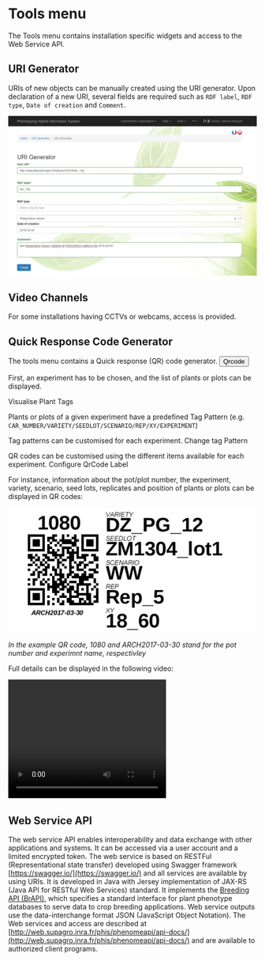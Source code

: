 # Tools menu

The Tools menu contains installation specific widgets and access to the Web Service API.

## URI Generator

URIs of new objects can be manually created using the URI generator. Upon declaration of a new URI, several fields are required such as `RDF label`, `RDF type`, `Date of creation` and `Comment`.

![urigenerator](img/urigenerator.png)

## Video Channels

For some installations having CCTVs or webcams, access is provided. 

## Quick Response Code Generator

The tools menu contains a Quick response (QR) code generator. <button type="button" class="btn btn-default btn-sm">
          <span class="glyphicon glyphicon-qrcode"></span> Qrcode
        </button>

First, an experiment has to be chosen, and the list of plants or plots can be displayed.

<span class="btn btn-success">Visualise Plant Tags</span>

Plants or plots of a given experiment have a predefined Tag Pattern (e.g. `CAR_NUMBER/VARIETY/SEEDLOT/SCENARIO/REP/XY/EXPERIMENT`)

Tag patterns can be customised for each experiment. <span class="btn btn-warning">Change tag Pattern</span> 

QR codes can be customised using the different items available for each experiment. <span class="btn btn-primary">Configure QrCode Label</span>

For instance, information about the pot/plot number, the experiment, variety, scenario, seed lots, replicates and position of plants or plots can be displayed in QR codes:

![qrcode](img/qrcode.png)

*In the example QR code, 1080 and ARCH2017-03-30 stand for the pot number and experimnt name, respectivley*

Full details can be displayed in the following video:

<video width="320" height="240" controls> <source src="/vid/QRcodeGenerator.mp4" type='video/mp4'>
Your browser does not support the video tag.
</video>

## Web Service API

The web service API enables interoperability and data exchange with other applications and systems. It can be accessed via a user account and a limited encrypted token. The web service  is based on RESTFul (Representational state transfer) developed using Swagger framework [https://swagger.io/](https://swagger.io/) and all services are available by using URIs. It is developed in Java with Jersey implementation of JAX-RS (Java API for RESTful Web Services) standard. It implements the [Breeding API (BrAPI)](http://www.brapi.org/), which specifies a standard interface for plant phenotype databases to serve data to crop breeding applications. Web service outputs use the data-interchange format JSON (JavaScript Object Notation). The Web services and access are described at [http://web.supagro.inra.fr/phis/phenomeapi/api-docs/](http://web.supagro.inra.fr/phis/phenomeapi/api-docs/) and are available to authorized client programs.
